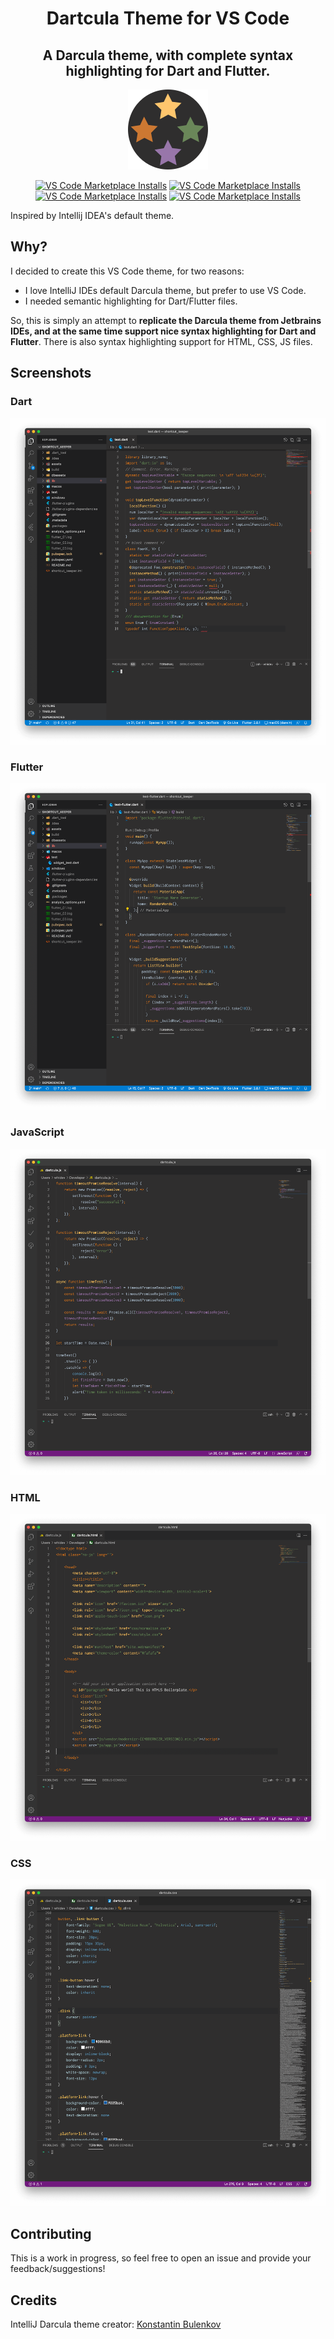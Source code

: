 <h1 align="center"> Dartcula Theme for VS Code </h1>
<h2 align="center"> A Darcula theme, with complete syntax highlighting for Dart and Flutter. </h2>

<p align="center">
  <a href="vscode:extension/minas-giannekas.dartcula-theme">
    <img alt="VS Code Marketplace Installs" src="https://raw.githubusercontent.com/whiplashoo/dartcula-theme/main/theme-icon.png"></a>
    </a>
</p>

<p align="center">
  <a href="https://open.vscode.dev/minas-giannekas/dartcula-theme">
    <img alt="VS Code Marketplace Installs" src="https://img.shields.io/static/v1?logo=visualstudiocode&label=&message=Open%20in%20Visual%20Studio%20Code&labelColor=2c2c32&color=007acc&logoColor=007acc"></a>
  <a href="https://marketplace.visualstudio.com/items?itemName=minas-giannekas.dartcula-theme">
    <img alt="VS Code Marketplace Installs" src="https://img.shields.io/visual-studio-marketplace/d/minas-giannekas.dartcula-theme"></a>
  <a href="https://marketplace.visualstudio.com/items?itemName=minas-giannekas.dartcula-theme">
    <img alt="VS Code Marketplace Installs" src="https://img.shields.io/visual-studio-marketplace/i/minas-giannekas.dartcula-theme"></a>
    <a href="https://marketplace.visualstudio.com/items?itemName=minas-giannekas.dartcula-theme">
    <img alt="VS Code Marketplace Installs" src="https://img.shields.io/visual-studio-marketplace/v/minas-giannekas.dartcula-theme"></a>
</p>

Inspired by Intellij IDEA's default theme.

## Why?
I decided to create this VS Code theme, for two reasons:

- I love IntelliJ IDEs default Darcula theme, but prefer to use VS Code.
- I needed semantic highlighting for Dart/Flutter files.

So, this is simply an attempt to **replicate the Darcula theme from Jetbrains IDEs, and at the same time support nice syntax highlighting for Dart and Flutter**. There is also syntax highlighting support for HTML, CSS, JS files.

## Screenshots

### Dart
![Dart](https://raw.githubusercontent.com/whiplashoo/dartcula-theme/main/public/img/dartcula.dart.png)

### Flutter 
![Flutter](https://raw.githubusercontent.com/whiplashoo/dartcula-theme/main/public/img/dartcula.flutter.png)

### JavaScript
![JavaScript](https://raw.githubusercontent.com/whiplashoo/dartcula-theme/main/public/img/dartcula.js.png)

### HTML
![HTML](https://raw.githubusercontent.com/whiplashoo/dartcula-theme/main/public/img/dartcula.html.png)

### CSS
![CSS](https://raw.githubusercontent.com/whiplashoo/dartcula-theme/main/public/img/dartcula.css.png)

## Contributing
This is a work in progress, so feel free to open an issue and provide your feedback/suggestions!

## Credits
IntelliJ Darcula theme creator: [Konstantin Bulenkov](https://twitter.com/bulenkov)